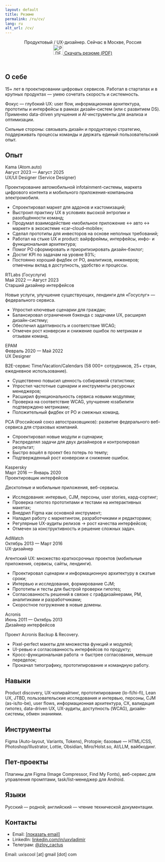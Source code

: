 ```yaml
---
layout: default
title: Резюме
permalink: /ru/cv/
lang: ru
alt_url: /cv/
---
```

<div class="container">
<header class="cv-head">
  <div class="cv-title">Продуктовый / UX-дизайнер. Сейчас в Москве, Россия</div>
<!-- Download (trigger + popover) -->
<div class="cv-download-wrap">
<a id="cv-download-trigger" class="cv-download-link" href="#" role="button">
  <img class="cv-download-icon" src="{{ site.baseurl }}/ui/icon_pdf.svg" alt="PDF" width="32" height="32" aria-hidden="true">
  <span>Скачать резюме (PDF)</span>
</a>
  <!-- десктопная плашка -->
  <div id="cv-download-pop" class="cv-download-pop" hidden aria-hidden="true" role="dialog" aria-label="Download CV">
    <div class="cv-download-pop__title">Скачать резюме (PDF)</div>
    <a class="cv-download-pop__row" href="{{ site.baseurl }}/vladimir_zhukov_cv_rus_v1.1.pdf">
      <img class="cv-download-pop__icon" src="{{ site.baseurl }}/ui/icon_download_32.svg" alt="" aria-hidden="true">
      <span class="cv-download-pop__label">PDF на русском</span>
      <span class="cv-download-pop__size">1.69&nbsp;MB</span>
    </a>
    <a class="cv-download-pop__row" href="{{ site.baseurl }}/vladimir_zhukov_cv_eng_v1.pdf">
      <img class="cv-download-pop__icon" src="{{ site.baseurl }}/ui/icon_download_32.svg" alt="" aria-hidden="true">
      <span class="cv-download-pop__label">PDF на английском</span>
      <span class="cv-download-pop__size">1.99&nbsp;MB</span>
    </a>
  </div>
</div>
</header>
  <section class="cv-grid">
    <!-- ABOUT -->
    <div class="cv-rail"></div>
    <div class="cv-right"><h2 class="cvsubheading">О себе</h2></div>
    <div class="cv-rail"></div>
    <div class="cv-right">
      <p>15+ лет в проектировании цифровых сервисов. Работал в стартапах и в крупных продуктах — умею сочетать скорость и системность.</p>
      <p>Фокус — глубокий UX: user flow, информационная архитектура, прототипы и интерфейсы в рамках дизайн-систем (или с развитием DS). Применяю data-driven улучшения и AI-инструменты для анализа и оптимизации.</p>
      <p>Сильные стороны: связывать дизайн и продуктовую стратегию, поддерживать процессы команды и держать единый пользовательский опыт.</p>
    </div>
    <!-- EXPERIENCE -->
    <div class="cv-rail"></div>
    <div class="cv-right"><h2 class="cvsubheading">Опыт</h2></div>
    <!-- Job: Atom -->
    <div class="cv-rail">
      <span class="cv-company">Kama (Atom.auto)</span><br>
      <span class="cv-dates">Август 2023 — Август 2025</span>
    </div>
    <div class="cv-right">
      <div class="cv-role">UX/UI Designer (Service Designer)</div>
      <p>Проектирование автомобильной infotainment-системы, маркета цифрового контента и мобильного приложения-компаньона электромобиля.</p>
      <ul class="cv-bullets">
        <li>Спроектировал маркет для аддонов и кастомизаций;</li>
        <li>Выстроил практику UX в условиях высокой энтропии и разобщённости команд;</li>
        <li>Продумал взаимодействие «мобильное приложение ↔ авто ↔ маркет» в экосистеме «car–cloud–mobile»;</li>
        <li>Сделал прототипы для инвесторов на основе неполных требований;</li>
        <li>Работал на стыке UX и product: вайрфреймы, интерфейсы, инфо- и функциональная архитектура;</li>
        <li>Помог PO сформировать и приоритизировать дизайн-бэклог;</li>
        <li>Достиг KPI по задачам на уровне 93%;</li>
        <li>Постоянно хороший фидбек от PO, аналитиков, инженеров; отмечены вклад в доступность, удобство и процессы.</li>
      </ul>
    </div>
    <!-- Job: RTLABS -->
    <div class="cv-rail">
      <span class="cv-company">RTLabs (Госуслуги)</span><br>
      <span class="cv-dates">Май 2022 — Август 2023</span>
    </div>
    <div class="cv-right">
      <div class="cv-role">Старший дизайнер интерфейсов</div>
      <p>Новые услуги, улучшение существующих, лендинги для «Госуслуг» — федерального сервиса.</p>
      <ul class="cv-bullets">
        <li>Упростил ключевые сценарии для граждан;</li>
        <li>Балансировал ограничения бэкенда с задачами UX, расширял дизайн-систему;</li>
        <li>Обеспечил адаптивность и соответствие WCAG;</li>
        <li>Отмечен рост конверсии и снижение ошибок по метрикам и отзывам команд.</li>
      </ul>
    </div>
    <!-- Job: EPAM -->
    <div class="cv-rail">
      <span class="cv-company">EPAM</span><br>
      <span class="cv-dates">Февраль 2020 — Май 2022</span>
    </div>
    <div class="cv-right">
      <div class="cv-role">UX Designer</div>
      <p>B2E-сервис Time/Vacation/Calendars (58 000+ сотрудников, 25+ стран, ежедневное использование).</p>
      <ul class="cv-bullets">
        <li>Существенно повысил ценность собираемой статистики;</li>
        <li>Упростил частотные сценарии и инструменты ресурсных менеджеров;</li>
        <li>Расширил функциональность сервиса новыми модулями;</li>
        <li>Проверка на соответствие WCAG, улучшение юзабилити подтверждено метриками;</li>
        <li>Положительный фидбек от PO и смежных команд.</li>
      </ul>
      <p>РСА (Российский союз автостраховщиков): развитие федерального веб-сервиса для страховых компаний.</p>
      <ul class="cv-bullets">
        <li>Спроектировал новые модули и сценарии;</li>
        <li>Распределял задачи для двух дизайнеров и контролировал результат;</li>
        <li>Быстро вошёл в проект без потерь по темпу;</li>
        <li>Подтвержденный рост конверсии и снижение ошибок.</li>
      </ul>
    </div>
    <!-- Job: Kaspersky -->
    <div class="cv-rail">
      <span class="cv-company">Kaspersky</span><br>
      <span class="cv-dates">Март 2016 — Январь 2020</span>
    </div>
    <div class="cv-right">
      <div class="cv-role">Проектировщик интерфейсов</div>
      <p>Десктопные и мобильные приложения, веб-сервисы.</p>
      <ul class="cv-bullets">
        <li>Исследования: интервью, CJM, персоны, user stories, кард-сортинг;</li>
        <li>Проверка гипотез прототипами и тестами на интерактивных макетах;</li>
        <li>Внедрил Figma как основной инструмент;</li>
        <li>Наладил работу с маркетингом, разработчиками и редакторами;</li>
        <li>Регулярные UX-аудиты релизов → рост качества интерфейсов;</li>
        <li>Отмечен за конструктивность и решение сложных задач.</li>
      </ul>
    </div>
    <!-- Job: AdWatch -->
    <div class="cv-rail">
      <span class="cv-company">AdWatch</span><br>
      <span class="cv-dates">Октябрь 2013 — Март 2016</span>
    </div>
    <div class="cv-right">
      <div class="cv-role">UX-дизайнер</div>
      <p>Агентский UX: множество краткосрочных проектов (мобильные приложения, сервисы, сайты, лендинги).</p>
      <ul class="cv-bullets">
        <li>Проектировал сценарии и информационную архитектуру в сжатые сроки;</li>
        <li>Интервью и исследования, формирование CJM;</li>
        <li>Прототипы и тесты для быстрой проверки гипотез;</li>
        <li>Согласованность решений в связке с графдизайнерами, PM, аналитиками и разработчиками;</li>
        <li>Скоростное погружение в новые домены.</li>
      </ul>
    </div>
    <!-- Job: Acronis -->
    <div class="cv-rail">
      <span class="cv-company">Acronis</span><br>
      <span class="cv-dates">Июнь 2011 — Октябрь 2013</span>
    </div>
    <div class="cv-right">
      <div class="cv-role">Дизайнер интерфейсов</div>
      <p>Проект Acronis Backup &amp; Recovery.</p>
      <ul class="cv-bullets">
        <li>Pixel-perfect макеты для множества функций и модулей;</li>
        <li>UI-ревью и согласованность интерфейсов по продукту;</li>
        <li>Кросс-функциональная работа → быстрее согласования, меньше переделок;</li>
        <li>Прокачал типографику, прототипирование и командную работу.</li>
      </ul>
    </div>
    <!-- SKILLS -->
    <div class="cv-rail"></div>
    <div class="cv-right"><h2 class="cvsubheading">Навыки</h2></div>
    <div class="cv-rail"></div>
    <div class="cv-right">
      Product discovery, UX-копирайтинг, прототипирование (lo-fi/hi-fi), Lean UX, JTBD, пользовательские исследования и интервью, персоны, CJM (as-is/to-be), user flows, информационная архитектура, CX, валидация гипотез, data-driven UX, UX-аудиты, доступность (WCAG), дизайн-системы, обмен знаниями.
    </div>
    <!-- TOOLS -->
    <div class="cv-rail"></div>
    <div class="cv-right"><h2 class="cvsubheading">Инструменты</h2></div>
    <div class="cv-rail"></div>
    <div class="cv-right">
      Figma (Auto-layout, Variants, Tokens), Protopie; базовые — HTML/CSS, Photoshop/Illustrator, Lottie, Obsidian, Miro/Holst.so, AI/LLM, вайбкодинг.
    </div>
    <!-- SIDE PROJECTS -->
    <div class="cv-rail"></div>
    <div class="cv-right"><h2 class="cvsubheading">Пет-проекты</h2></div>
    <div class="cv-rail"></div>
    <div class="cv-right">
      Плагины для Figma (Image Compressor, Find My Fonts), веб-сервис для управления промптами, task/list-менеджер для Android.
    </div>
    <!-- LANGUAGES -->
    <div class="cv-rail"></div>
    <div class="cv-right"><h2 class="cvsubheading">Языки</h2></div>
    <div class="cv-rail"></div>
    <div class="cv-right">
      Русский — родной; английский — чтение технической документации.
    </div>
    <!-- CONTACTS -->
    <div class="cv-rail"></div>
    <div class="cv-right"><h2 class="cvsubheading">Контакты</h2></div>
    <div class="cv-rail"></div>
    <div class="cv-right">
      <ul class="cv-contacts-list">
        <li>
          Email:
          <a class="cv-email" href="javascript:void(0)"
             data-user="loocsixu" data-host="moc.liamg">
            <span class="cv-email-text">[показать email]</span>
          </a>
        </li>
        <li>
          LinkedIn:
          <a href="https://linkedin.com/in/uxvladimir" target="_blank" rel="noopener">
            linkedin.com/in/uxvladimir
          </a>
        </li>
        <li>
          Телеграм:
          <a href="https://t.me/zloy_cactus" target="_blank" rel="noopener">
            @zloy_cactus
          </a>
        </li>
      </ul>
      <!-- email обфускация -->
      <script>
      (function () {
        function rev(s){ return s.split('').reverse().join(''); }
        document.querySelectorAll('.cv-email').forEach(function(a){
          var addr = rev(a.dataset.user) + '@' + rev(a.dataset.host);
          a.href = 'mailto:' + addr;
          var t = a.querySelector('.cv-email-text');
          if (t) t.textContent = addr;
        });
      })();
      </script>
      <noscript><p>Email: uxiscool [at] gmail [dot] com</p></noscript>
    </div>
  </section>
  <div class="intro-divider"></div>
</div>
